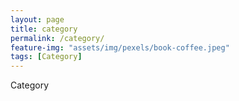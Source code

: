 ```yaml
---
layout: page
title: category
permalink: /category/
feature-img: "assets/img/pexels/book-coffee.jpeg"
tags: [Category]
---
```


Category
